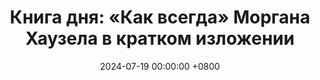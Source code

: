 ---
title: "Книга дня: «Как всегда» Моргана Хаузела в кратком изложении"
description: >-
  📚 «Как всегда» — сборник проницательных уроков от Моргана Хаузела о том, как принимать правильные решения в жизни и финансах, опираясь на мудрость и здравый смысл. Обзор книги "Как всегда" Моргана Хаузела: вечные истины о финансах, поведении и принятии решений для успеха в жизни!
date: 2024-07-19 00:00:00 +0800
categories: [Мышление, Конспекты-книг]
tags:
  [
    same-as-ever,
    как-всегда,
    морган-хаузел,
    личные-финансы,
    финансовая-грамотность,
    поведенческая-экономика,
    инвестиции,
    принятие-решений,
    финансовый-успех,
    психология-инвестиций,
    управление-деньгами,
    долгосрочные-инвестиции,
    саморазвитие,
    финансовое-планирование,
    мудрость
  ]
image: 
alt: Обложка книги Как всегда Моргана Хаузела
fallback:
  -
  -
---